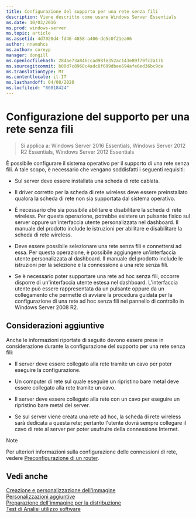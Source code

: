 ```yaml
---
title: Configurazione del supporto per una rete senza fili
description: Viene descritto come usare Windows Server Essentials
ms.date: 10/03/2016
ms.prod: windows-server
ms.topic: article
ms.assetid: 4d7020d4-fd46-4858-a406-de5c0f21ea06
author: nnamuhcs
ms.author: coreyp
manager: dongill
ms.openlocfilehash: 284ae73a846ccad98fe352ac143e89f79fc2a17b
ms.sourcegitcommit: b00d7c8968c4adc8f699dbee694afe6ed36bc9de
ms.translationtype: MT
ms.contentlocale: it-IT
ms.lasthandoff: 04/08/2020
ms.locfileid: "80818424"
---
```

# <a name="configure-support-for-a-wireless-network"></a>Configurazione del supporto per una rete senza fili

>Si applica a: Windows Server 2016 Essentials, Windows Server 2012 R2 Essentials, Windows Server 2012 Essentials

È possibile configurare il sistema operativo per il supporto di una rete senza fili. A tale scopo, è necessario che vengano soddisfatti i seguenti requisiti:  
  
-   Sul server deve essere installata una scheda di rete cablata.  
  
-   Il driver corretto per la scheda di rete wireless deve essere preinstallato qualora la scheda di rete non sia supportata dal sistema operativo.  
  
-   È necessario che sia possibile abilitare e disabilitare la scheda di rete wireless. Per questa operazione, potrebbe esistere un pulsante fisico sul server oppure un'interfaccia utente personalizzata nel dashboard. Il manuale del prodotto include le istruzioni per abilitare e disabilitare la scheda di rete wireless.  
  
-   Deve essere possibile selezionare una rete senza fili e connettersi ad essa. Per questa operazione, è possibile aggiungere un'interfaccia utente personalizzata al dashboard. Il manuale del prodotto include le istruzioni per la selezione e la connessione a una rete senza fili.  
  
-   Se è necessario poter supportare una rete ad hoc senza fili, occorre disporre di un'interfaccia utente estesa nel dashboard. L'interfaccia utente può essere rappresentata da un pulsante oppure da un collegamento che permette di avviare la procedura guidata per la configurazione di una rete ad hoc senza fili nel pannello di controllo in Windows Server 2008 R2.  
  
## <a name="additional-considerations"></a>Considerazioni aggiuntive  
 Anche le informazioni riportate di seguito devono essere prese in considerazione durante la configurazione del supporto per una rete senza fili:  
  
-   Il server deve essere collegato alla rete tramite un cavo per poter eseguire la configurazione.  
  
-   Un computer di rete sul quale eseguire un ripristino bare metal deve essere collegato alla rete tramite un cavo.  
  
-   Il server deve essere collegato alla rete con un cavo per eseguire un ripristino bare metal del server.  
  
-   Se sul server viene creata una rete ad hoc, la scheda di rete wireless sarà dedicata a questa rete; pertanto l'utente dovrà sempre collegare il cavo di rete al server per poter usufruire della connessione Internet.  
  
> [!NOTE]
>  Per ulteriori informazioni sulla configurazione delle connessioni di rete, vedere [Preconfigurazione di un router](Preconfiguring-a-Router.md).  
  
## <a name="see-also"></a>Vedi anche  
 [Creazione e personalizzazione dell'immagine](Creating-and-Customizing-the-Image.md)   
 [Personalizzazioni aggiuntive](Additional-Customizations.md)   
 [Preparazione dell'immagine per la distribuzione](Preparing-the-Image-for-Deployment.md)   
 [Test di Analisi utilizzo software](Testing-the-Customer-Experience.md)